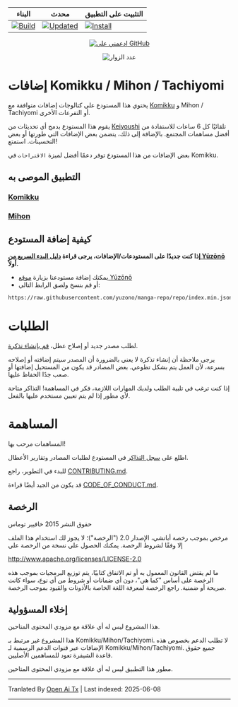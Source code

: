 <div align="center">

| البناء | محدث | التثبيت على التطبيق |
|--------|-------|--------------------|
| [![Build](https://github.com/yuzono/tachiyomi-extensions/actions/workflows/build_push.yml/badge.svg)](https://github.com/yuzono/tachiyomi-extensions/actions/workflows/build_push.yml) | [![Updated](https://img.shields.io/github/actions/workflow/status/yuzono/tachiyomi-extensions/auto_cherry_pick.yml?label=Updated&labelColor=27303D)](https://github.com/yuzono/tachiyomi-extensions/actions/workflows/auto_cherry_pick.yml) | [![Install](https://img.shields.io/badge/Click%20here%20to%20install%20repo-gray?style=flat&labelColor=red)](https://intradeus.github.io/http-protocol-redirector/?r=tachiyomi://add-repo?url=https://raw.githubusercontent.com/yuzono/manga-repo/repo/index.min.json) |

[![ادعمني على GitHub](https://custom-icon-badges.demolab.com/badge/-Sponsor-ea4aaa?style=for-the-badge&logo=heart&logoColor=white)](https://github.com/sponsors/cuong-tran "ادعمني على GitHub")

![عدد الزوار](https://count.getloli.com/get/@yuzono?theme=capoo-2)
</div>

# إضافات Komikku / Mihon / Tachiyomi

يحتوي هذا المستودع على كتالوجات إضافات متوافقة مع [Komikku](https://github.com/komikku-app/komikku) و Mihon / Tachiyomi أو التفرعات الأخرى.

يقوم هذا المستودع بدمج أي تحديثات من [Keiyoushi](https://github.com/keiyoushi/extensions-source) تلقائيًا كل 6 ساعات للاستفادة من أفضل مساهمات المجتمع. بالإضافة إلى ذلك، يتضمن بعض الإضافات التي طورتها أو بعض التحسينات. استمتع!

بعض الإضافات من هذا المستودع توفر دعمًا أفضل لميزة `الاقتراحات` في Komikku.

## التطبيق الموصى به

### [Komikku](https://github.com/komikku-app/komikku)

### [Mihon](https://github.com/mihonapp/mihon)

## كيفية إضافة المستودع

**إذا كنت جديدًا على المستودعات/الإضافات، يرجى قراءة [دليل البدء السريع من Yūzōnō](https://yuzono.github.io/docs/guides/getting-started#adding-the-extension-repo) أولاً.**

* يمكنك إضافة مستودعنا بزيارة [موقع Yūzōnō](https://yuzono.github.io/add-repo)
* أو قم بنسخ ولصق الرابط التالي:

```html
https://raw.githubusercontent.com/yuzono/manga-repo/repo/index.min.json
```

# الطلبات

لطلب مصدر جديد أو إصلاح عطل، [قم بإنشاء تذكرة](https://github.com/yuzono/tachiyomi-extensions/issues/new/choose).

يرجى ملاحظة أن إنشاء تذكرة لا يعني بالضرورة أن المصدر سيتم إضافته أو إصلاحه بسرعة،
لأن العمل يتم بشكل تطوعي. بعض المصادر قد يكون من المستحيل إضافتها أو صعب جدًا الحفاظ عليها.

إذا كنت ترغب في تلبية الطلب ولديك المهارات اللازمة، فكر في المساهمة!
التذاكر متاحة لأي مطور إذا لم يتم تعيين مستخدم عليها بالفعل.

# المساهمة

المساهمات مرحب بها!

اطلع على [سجل التذاكر](https://github.com/yuzono/tachiyomi-extensions/issues) في المستودع لطلبات المصادر وتقارير الأعطال.

للبدء في التطوير، راجع [CONTRIBUTING.md](./CONTRIBUTING.md).

قد يكون من الجيد أيضًا قراءة [CODE_OF_CONDUCT.md](./CODE_OF_CONDUCT.md).

## الرخصة

حقوق النشر 2015 خافيير توماس

مرخص بموجب رخصة أباتشي، الإصدار 2.0 ("الرخصة")؛
لا يجوز لك استخدام هذا الملف إلا وفقًا لشروط الرخصة.
يمكنك الحصول على نسخة من الرخصة على

http://www.apache.org/licenses/LICENSE-2.0

ما لم يقتض القانون المعمول به أو تم الاتفاق كتابيًا، يتم توزيع البرمجيات بموجب هذه الرخصة على أساس "كما هي"،
دون أي ضمانات أو شروط من أي نوع، سواء كانت صريحة أو ضمنية.
راجع الرخصة لمعرفة اللغة الخاصة بالأذونات والقيود بموجب الرخصة.

## إخلاء المسؤولية

هذا المشروع ليس له أي علاقة مع مزودي المحتوى المتاحين.

هذا المشروع غير مرتبط بـ Komikku/Mihon/Tachiyomi. لا تطلب الدعم بخصوص هذه الإضافات عبر قنوات الدعم الرسمية لـ Komikku/Mihon/Tachiyomi. جميع حقوق قاعدة الشيفرة تعود للمساهمين الأصليين.

مطور هذا التطبيق ليس له أي علاقة مع مزودي المحتوى المتاحين.

---

Tranlated By [Open Ai Tx](https://github.com/OpenAiTx/OpenAiTx) | Last indexed: 2025-06-08

---
